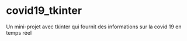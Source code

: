 # covid19_tkinter
Un mini-projet avec tkinter qui fournit des informations sur la covid 19 en temps réel
